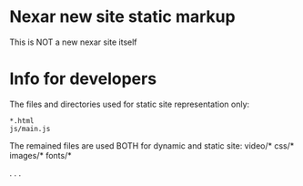 # Nexar new site static markup

This is NOT a new nexar site itself

# Info for developers

The files and directories used for static site representation only:


```
*.html
js/main.js
```

The remained files are used BOTH for dynamic and static site:
video/*
css/*
images/*
fonts/*

.
.
.
